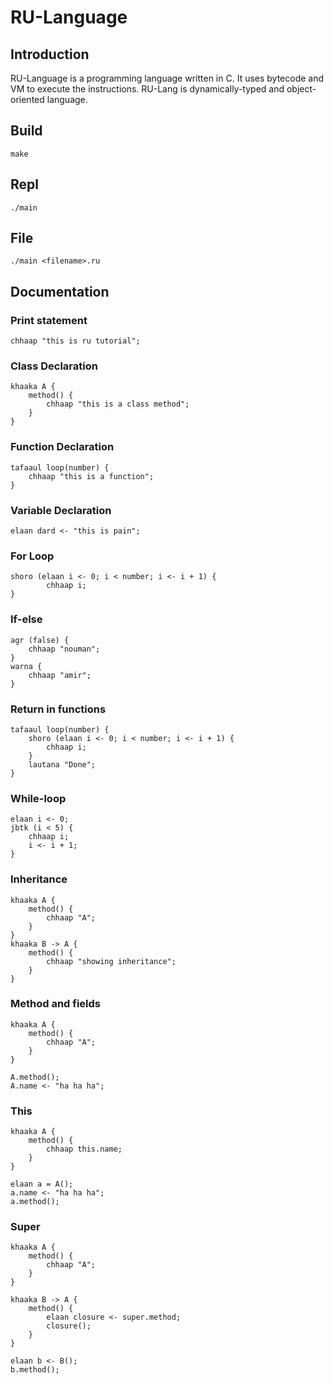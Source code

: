 # RU-Language
## Introduction
RU-Language is a programming language written in C. It uses bytecode and VM to execute the instructions. RU-Lang is dynamically-typed and object-oriented language.

## Build
```
make
```
## Repl
```
./main
```
## File
```
./main <filename>.ru
```

## Documentation
### Print statement
```
chhaap "this is ru tutorial";
```
### Class Declaration
```
khaaka A {
    method() {
        chhaap "this is a class method";
    }
}
```
### Function Declaration
```
tafaaul loop(number) {
    chhaap "this is a function";
}
```
### Variable Declaration
```
elaan dard <- "this is pain";
```
### For Loop
```
shoro (elaan i <- 0; i < number; i <- i + 1) {
        chhaap i;
}
```
### If-else
```
agr (false) {
    chhaap "nouman";
}
warna {
    chhaap "amir";
}
```

### Return in functions
```
tafaaul loop(number) {
    shoro (elaan i <- 0; i < number; i <- i + 1) {
        chhaap i;
    }
    lautana "Done";
}
```
### While-loop
```
elaan i <- 0;
jbtk (i < 5) {
    chhaap i;
    i <- i + 1;
}
```
### Inheritance
```
khaaka A {
    method() {
        chhaap "A";
    }
}
khaaka B -> A {
    method() {
        chhaap "showing inheritance";
    }
}
```
### Method and fields
```
khaaka A {
    method() {
        chhaap "A";
    }
}

A.method();
A.name <- "ha ha ha";
```
### This
```
khaaka A {
    method() {
        chhaap this.name;
    }
}

elaan a = A();
a.name <- "ha ha ha";
a.method();
```
### Super
```
khaaka A {
    method() {
        chhaap "A";
    }
}

khaaka B -> A {
    method() {
        elaan closure <- super.method;
        closure();
    }
}

elaan b <- B();
b.method();
```